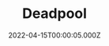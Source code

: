 ---
title: "Deadpool"
year: 2016
date: 2022-04-15T00:00:05.000Z
permalink: /almanac/movies/2022-04-15-deadpool/index.html
link: https://letterboxd.com/rknightuk/film/deadpool/3/
rating: 3
---